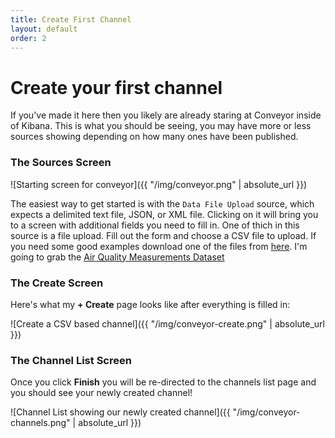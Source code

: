 ```yaml
---
title: Create First Channel
layout: default
order: 2
---
```


# Create your first channel
If you've made it here then you likely are already staring at Conveyor inside of Kibana. This is what you should be seeing, you may have more or less sources showing depending on how many ones have been published.


### The Sources Screen
![Starting screen for conveyor]({{ "/img/conveyor.png" | absolute_url }})

The easiest way to get started is with the `Data File Upload` source, which expects a delimited text file, JSON, or XML file. Clicking on it will bring you to a screen with additional fields you need to fill in. One of thich in this source is a file upload. Fill out the form and choose a CSV file to upload. If you need some good examples download one of the files from [here](https://www.data.gov). I'm going to grab the [Air Quality Measurements Dataset](https://catalog.data.gov/dataset/air-quality-measures-on-the-national-environmental-health-tracking-network)

### The Create Screen
Here's what my **+ Create** page looks like after everything is filled in:

![Create a CSV based channel]({{ "/img/conveyor-create.png" | absolute_url }})


### The Channel List Screen
Once you click **Finish** you will be re-directed to the channels list page and you should see your newly created channel!

![Channel List showing our newly created channel]({{ "/img/conveyor-channels.png" | absolute_url }})

